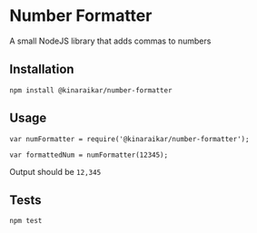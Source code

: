 Number Formatter
=========

A small NodeJS library that adds commas to numbers

## Installation

  `npm install @kinaraikar/number-formatter`

## Usage

    var numFormatter = require('@kinaraikar/number-formatter');

    var formattedNum = numFormatter(12345);
  
  
  Output should be `12,345`


## Tests

  `npm test`

